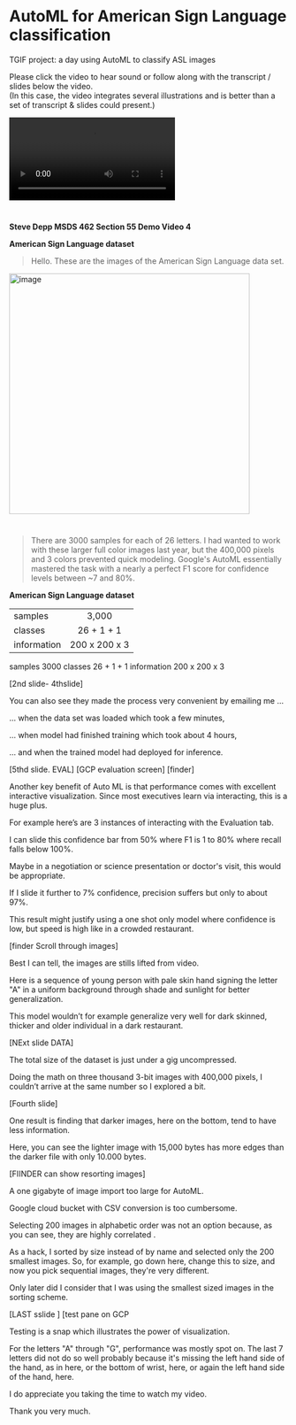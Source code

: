 # AutoML for American Sign Language classification

TGIF project: a day using AutoML to classify ASL images

Please click the video to hear sound or follow along with the transcript / slides below the video.     
(In this case, the video integrates several illustrations and is better than a set of transcript & slides could present.)   

![demo](https://user-images.githubusercontent.com/38410965/111720421-3394d180-8834-11eb-8674-59f37f840aac.mp4)

#

**Steve Depp 
MSDS 462 
Section 55 
Demo Video 4** 

**American Sign Language dataset**

> Hello. These are the images of the American Sign Language data set. 

<img width="435" alt="image" src="https://user-images.githubusercontent.com/38410965/116020809-05fe2d80-a615-11eb-8de1-d8939512d794.png">

#

> There are 3000 samples for each of 26 letters.  I had wanted to work with these larger full color images last year, but the 400,000 pixels and 3 colors prevented quick modeling.  Google's AutoML essentially mastered the task with a nearly a perfect F1 score for confidence levels between ~7 and 80%.   

**American Sign Language dataset**

|              |               |
| ------------ |:-------------:|
| samples      | 3,000         |
| classes      | 26 + 1 + 1    |
| information  | 200 x 200 x 3 |

samples		3000 
classes		26 + 1 + 1 
information	200 x 200 x 3

[2nd slide- 4thslide]

You can also see they made the process very convenient by emailing me ...

... when the data set was loaded which took a few minutes, 

... when model had finished training which took about 4 hours, 

... and when the trained model had deployed for inference. 

[5thd slide. EVAL]
[GCP evaluation screen]
[finder]

Another key benefit of Auto ML is that performance comes with excellent interactive visualization.  Since most executives learn via interacting, this is a huge plus.  

For example here’s are 3 instances of interacting with the Evaluation tab.  

I can slide this confidence bar from 50% where F1 is 1 to 80% where recall falls below 100%.

Maybe in a negotiation or science presentation or doctor's visit, this would be appropriate. 

If I slide it further to 7% confidence, precision suffers but only to about 97%.

This result might justify using a one shot only model where confidence is low, but speed is high like in a crowded restaurant.

[finder Scroll through images]

Best I can tell, the images are stills lifted from video.

Here is a sequence of young person with pale skin hand signing the letter "A" in a uniform background through shade and sunlight for better generalization.

This model wouldn’t for example generalize very well for dark skinned, thicker and older individual in a dark restaurant. 

[NExt slide DATA]

The total size of the dataset is just under a gig uncompressed.  

Doing the math on three thousand 3-bit images with 400,000 pixels, I couldn’t arrive at the same number so I explored a bit.   

[Fourth slide]

One result is finding that darker images, here on the bottom, tend to have less information.

Here, you can see the lighter image with 15,000 bytes has more edges than the darker file with only 10.000 bytes.

[FIINDER can show resorting images]

A one gigabyte of image import too large for AutoML. 

Google cloud bucket with CSV conversion is too cumbersome. 

Selecting 200 images in alphabetic order was not an option because, as you can see, they are highly correlated .

As a hack, I sorted by size instead of by name and selected only the 200 smallest images.  So, for example, go down here, change this to size, and now you pick sequential images, they're very different.  

Only later did I consider that I was using the smallest sized images in the sorting scheme.

[LAST sslide ]
[test pane on GCP

Testing is a snap which illustrates the power of visualization.

For the letters "A" through "G", performance was mostly spot on.
The last 7 letters did not do so well probably because it's missing the left hand side of the hand, as in here, or the bottom of wrist, here, or again the left hand side of the hand, here. 

I do appreciate you taking the time to watch my video.  

Thank you very much. 
